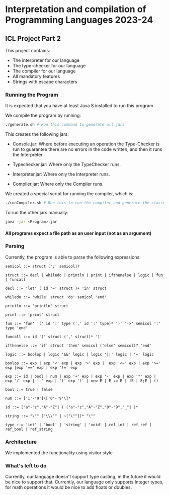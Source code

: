 # Interpretation and compilation of Programming Languages 2023-24

## ICL Project Part 2

This project contains:

- The interpreter for our language
- The type-checker for our language
- The compiler for our language
- All mandatory features
- Strings with escape characters

### Running the Program

It is expected that you have at least Java 8 installed to run this program

We compile the program by running:


```bash                                                      
./generate.sh # Run this command to generate all jars      
```

This creates the following jars:

- Console.jar: Where before executing an operation the Type-Checker is run to guarantee there are no errors in the code written, and then it runs the Interpreter.

- Typechecker.jar: Where only the TypeChecker runs.

- Interpreter.jar: Where only the Interpreter runs.

- Compiler.jar: Where only the Compiler runs.

We created a special script for running the compiler, which is:

```bash
./runCompiler.sh # Run this to run the compiler and generate the classes on output/compiled
```

To run the other jars manually:

```bash
java -jar <Program>.jar
```
#### All programs expect a file path as an user input (not as an argument)              

### Parsing

Currently, the program is able to parse the following expressions:

```
semicol ::= struct (';' semicol)?

struct ::= decl | whiledo | println | print | ifthenelse | logic | fun | funcall

decl ::= 'let' ( id '=' struct )+ 'in' struct

whiledo ::= 'while' struct 'do' semicol 'end'

println ::= 'println' struct

print ::= 'print' struct

fun ::= 'fun' '(' id ':' type (',' id ':' type)* ')' '->' semicol ':' type 'end'

funcall ::= id '(' struct (',' struct)* ')'

ifthenelse ::= 'if' struct 'then' semicol ('else' semicol)? 'end' 

logic ::= boolop | logic '&&' logic | logic '||' logic | '~' logic

boolop ::= exp | exp '<' exp | exp '>' exp |  exp '<=' exp | exp '>=' exp |exp '==' exp | exp '!=' exp

exp ::= id | bool | num | exp '+' exp | exp '-' exp | exp '*' exp | exp '/' exp | '-' exp | '(' exp ')' | new E | E := E | !E | E;E | ()

bool ::= true | false

num ::= ['1'-'9']\['0'-'9'\]*

id ::= ["a"-"z","A"-"Z"] ( ["a"-"z","A"-"Z","0"-"9","_"] )*

string ::= "\"" ("\\\"" | ~["\""])* "\""

type ::= 'int' | 'bool' | 'string' | 'void' | ref_int | ref_ref | ref_bool | ref_string
```

### Architecture

We implemented the functionality using visitor style

### What's left to do

Currently, our language doesn't support type casting, in the future it would be nice to support that.
Currently, our language only supports Integer types, for math operations it would be nice to add floats or doubles.

